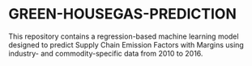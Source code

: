 # GREEN-HOUSEGAS-PREDICTION
This repository contains a regression-based machine learning model designed to predict Supply Chain Emission Factors with Margins using industry- and commodity-specific data from 2010 to 2016. 
